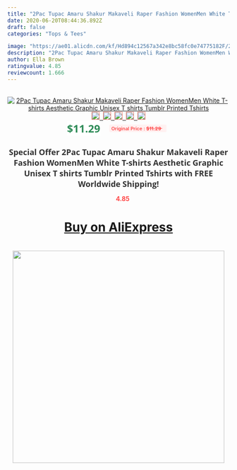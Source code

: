 ```yaml
---
title: "2Pac Tupac Amaru Shakur Makaveli Raper Fashion WomenMen White T-shirts Aesthetic Graphic Unisex T shirts Tumblr Printed Tshirts"
date: 2020-06-20T08:44:36.892Z
draft: false
categories: "Tops & Tees"

image: "https://ae01.alicdn.com/kf/Hd894c12567a342e8bc58fc0e74775182F/2Pac-Tupac-Amaru-Shakur-Makaveli-Raper-Fashion-Women-Men-White-T-shirts-Aesthetic-Graphic-Unisex-T.jpg"
description: "2Pac Tupac Amaru Shakur Makaveli Raper Fashion WomenMen White T-shirts Aesthetic Graphic Unisex T shirts Tumblr Printed Tshirts"
author: Ella Brown
ratingvalue: 4.85
reviewcount: 1.666
---
```

<br>
<div style="text-align: center;">
<a href="https://s.click.aliexpress.com/e/_9zd7s1" target="_blank" rel="nofollow noopener noreferrer"><img alt="2Pac Tupac Amaru Shakur Makaveli Raper Fashion WomenMen White T-shirts Aesthetic Graphic Unisex T shirts Tumblr Printed Tshirts" class="magnifier-image" src="https://ae01.alicdn.com/kf/Hd894c12567a342e8bc58fc0e74775182F/2Pac-Tupac-Amaru-Shakur-Makaveli-Raper-Fashion-Women-Men-White-T-shirts-Aesthetic-Graphic-Unisex-T.jpg_640x640.jpg">
<br>
<img style="border:1px solid salmon" src="https://ae01.alicdn.com/kf/Hd894c12567a342e8bc58fc0e74775182F/2Pac-Tupac-Amaru-Shakur-Makaveli-Raper-Fashion-Women-Men-White-T-shirts-Aesthetic-Graphic-Unisex-T.jpg_120x120.jpg">&nbsp;&nbsp;<img style="border:1px solid salmon" src="https://ae01.alicdn.com/kf/Hd343f31ef9fa414395e12ac6ce7f323eQ/2Pac-Tupac-Amaru-Shakur-Makaveli-Raper-Fashion-Women-Men-White-T-shirts-Aesthetic-Graphic-Unisex-T.jpg_120x120.jpg">&nbsp;&nbsp;<img style="border:1px solid salmon" src="https://ae01.alicdn.com/kf/H5966d74339de40fa82d8fceef4dcd0acy/2Pac-Tupac-Amaru-Shakur-Makaveli-Raper-Fashion-Women-Men-White-T-shirts-Aesthetic-Graphic-Unisex-T.jpg_120x120.jpg">&nbsp;&nbsp;<img style="border:1px solid salmon" src="https://ae01.alicdn.com/kf/Hcb801cf1d5de43bdbcd147195c5194582/2Pac-Tupac-Amaru-Shakur-Makaveli-Raper-Fashion-Women-Men-White-T-shirts-Aesthetic-Graphic-Unisex-T.jpg_120x120.jpg">&nbsp;&nbsp;<img style="border:1px solid salmon" src="https://ae01.alicdn.com/kf/H14162de40c9e4f8f9cc3c11ca4e8e5c0B/2Pac-Tupac-Amaru-Shakur-Makaveli-Raper-Fashion-Women-Men-White-T-shirts-Aesthetic-Graphic-Unisex-T.jpg_120x120.jpg"></a></div><br0>
<div style="text-align: center;"><span style="background-color: white; border: 0px; box-sizing: border-box; color: seagreen; display: inline-block; font-family: &quot;open sans&quot; , &quot;arial&quot; , &quot;helvetica&quot; , sans-serif , &quot;heiti&quot;; font-size: 24px; font-stretch: inherit; font-weight: 700; line-height: inherit; margin: 0px 10px 0px 0px; padding: 0px; vertical-align: middle;">$11.29 </span>
<span style="background: rgb(255 , 241 , 241); border-radius: 3px; border: 0px; box-sizing: border-box; color: #ff4747; display: inline-block; font-family: inherit; font-size: 12px; font-stretch: inherit; font-style: inherit; font-variant: inherit; font-weight: 600; line-height: inherit; margin: 0px; padding: 2px 5px; transform: scale(0.9); vertical-align: middle;">Original Price : <b style="text-decoration: line-through;">$11.29 </b> &nbsp;&nbsp;</span></div>
<h1 style="color: #333333; display: inline-block; font-family: &quot;open sans&quot; , &quot;arial&quot; , &quot;helvetica&quot; , sans-serif , &quot;heiti&quot;; font-size: 18px; font-stretch: inherit; font-weight: 700; text-align: center;">Special Offer 2Pac Tupac Amaru Shakur Makaveli Raper Fashion WomenMen White T-shirts Aesthetic Graphic Unisex T shirts Tumblr Printed Tshirts with FREE Worldwide Shipping!</h1>
<div style="color: #ff4747; text-align: center;">
<img src="https://4.bp.blogspot.com/-M0ZcTcb-5uY/XleCXlxnR4I/AAAAAAAAAEc/OrjgMkXV1oMQFaCRZj5HQwOCBcu3w1FegCPcBGAYYCw/s1600/star.png" style="height: 15px;">&nbsp;<b>4.85</b></div>
<div class="button_cont" align="center"><a class="buynow_a" href="https://s.click.aliexpress.com/e/_9zd7s1" target="_blank" rel="nofollow noopener noreferrer"><H1>Buy on AliExpress</H1></a></div><br>
<div class="separator" style="clear: both; text-align: center;">
<img src="https://lh3.googleusercontent.com/-pTy5HemUv9M/XlePHvY0dAI/AAAAAAAAAE4/0nX5iRUoIWY8eMW9Dpxeirr157OZliDIgCLcBGAsYHQ/s1600/badge.gif" width="480">
</div>
